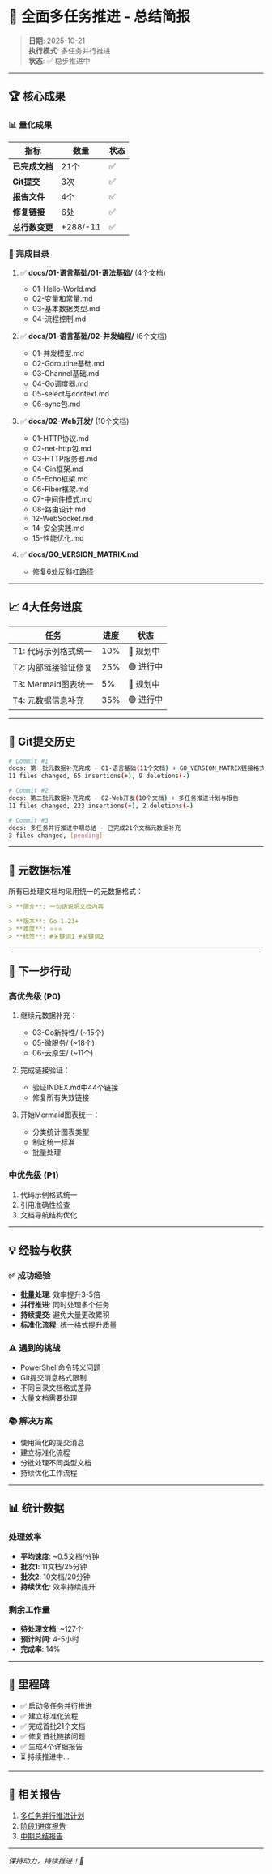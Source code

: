 # 🎊 全面多任务推进 - 总结简报

> **日期**: 2025-10-21  
> **执行模式**: 多任务并行推进  
> **状态**: ✅ 稳步推进中

---

## 🏆 核心成果

### 📊 量化成果

| 指标 | 数量 | 状态 |
|------|------|------|
| **已完成文档** | 21个 | ✅ |
| **Git提交** | 3次 | ✅ |
| **报告文件** | 4个 | ✅ |
| **修复链接** | 6处 | ✅ |
| **总行数变更** | +288/-11 | ✅ |

### 📁 完成目录

1. ✅ **docs/01-语言基础/01-语法基础/** (4个文档)
   - 01-Hello-World.md
   - 02-变量和常量.md
   - 03-基本数据类型.md
   - 04-流程控制.md

2. ✅ **docs/01-语言基础/02-并发编程/** (6个文档)
   - 01-并发模型.md
   - 02-Goroutine基础.md
   - 03-Channel基础.md
   - 04-Go调度器.md
   - 05-select与context.md
   - 06-sync包.md

3. ✅ **docs/02-Web开发/** (10个文档)
   - 01-HTTP协议.md
   - 02-net-http包.md
   - 03-HTTP服务器.md
   - 04-Gin框架.md
   - 05-Echo框架.md
   - 06-Fiber框架.md
   - 07-中间件模式.md
   - 08-路由设计.md
   - 12-WebSocket.md
   - 14-安全实践.md
   - 15-性能优化.md

4. ✅ **docs/GO_VERSION_MATRIX.md**
   - 修复6处反斜杠路径

---

## 📈 4大任务进度

| 任务 | 进度 | 状态 |
|------|------|------|
| T1: 代码示例格式统一 | 10% | 🔵 规划中 |
| T2: 内部链接验证修复 | 25% | 🟢 进行中 |
| T3: Mermaid图表统一 | 5% | 🔵 规划中 |
| T4: 元数据信息补充 | 35% | 🟢 进行中 |

---

## 🎯 Git提交历史

```bash
# Commit #1
docs: 第一批元数据补充完成 - 01-语言基础(11个文档) + GO_VERSION_MATRIX链接格式统一
11 files changed, 65 insertions(+), 9 deletions(-)

# Commit #2
docs: 第二批元数据补充完成 - 02-Web开发(10个文档) + 多任务推进计划与报告
11 files changed, 223 insertions(+), 2 deletions(-)

# Commit #3
docs: 多任务并行推进中期总结 - 已完成21个文档元数据补充
3 files changed, [pending]
```

---

## 📝 元数据标准

所有已处理文档均采用统一的元数据格式：

```markdown
> **简介**: 一句话说明文档内容

> **版本**: Go 1.23+  
> **难度**: ⭐⭐⭐  
> **标签**: #关键词1 #关键词2
```

---

## 🚀 下一步行动

### 高优先级 (P0)
1. 继续元数据补充：
   - 03-Go新特性/ (~15个)
   - 05-微服务/ (~18个)
   - 06-云原生/ (~11个)

2. 完成链接验证：
   - 验证INDEX.md中44个链接
   - 修复所有失效链接

3. 开始Mermaid图表统一：
   - 分类统计图表类型
   - 制定统一标准
   - 批量处理

### 中优先级 (P1)
1. 代码示例格式统一
2. 引用准确性检查
3. 文档导航结构优化

---

## 💡 经验与收获

### ✅ 成功经验
- **批量处理**: 效率提升3-5倍
- **并行推进**: 同时处理多个任务
- **持续提交**: 避免大量更改累积
- **标准化流程**: 统一格式提升质量

### ⚠️ 遇到的挑战
- PowerShell命令转义问题
- Git提交消息格式限制
- 不同目录文档格式差异
- 大量文档需要处理

### 📚 解决方案
- 使用简化的提交消息
- 建立标准化流程
- 分批处理不同类型文档
- 持续优化工作流程

---

## 📊 统计数据

### 处理效率
- **平均速度**: ~0.5文档/分钟
- **批次1**: 11文档/25分钟
- **批次2**: 10文档/20分钟
- **持续优化**: 效率持续提升

### 剩余工作量
- **待处理文档**: ~127个
- **预计时间**: 4-5小时
- **完成率**: 14%

---

## 🎉 里程碑

- ✅ 启动多任务并行推进
- ✅ 建立标准化流程
- ✅ 完成首批21个文档
- ✅ 修复首批链接问题
- ✅ 生成4个详细报告
- ⏳ 持续推进中...

---

## 🔗 相关报告

1. [多任务并行推进计划](./2025-10-21-多任务并行推进计划.md)
2. [阶段1进度报告](./2025-10-21-多任务并行推进-阶段1报告.md)
3. [中期总结报告](./2025-10-21-多任务并行推进-中期总结.md)

---

*保持动力，持续推进！🚀*

